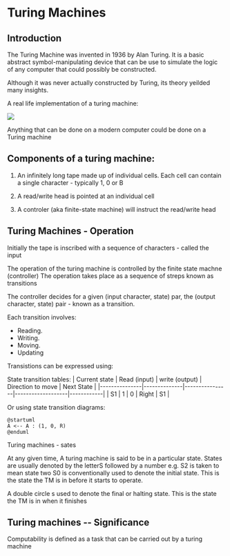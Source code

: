 # Turing Machines

## Introduction

The Turing Machine was invented in 1936 by Alan Turing.
It is a basic abstract symbol-manipulating device that can be use to simulate the logic of any computer that could possibly be constructed.

Although it was never actually constructed by Turing, its theory yeilded many insights.

A real life implementation of a turing machine:

![](https://upload.wikimedia.org/wikipedia/commons/thumb/0/03/Turing_Machine_Model_Davey_2012.jpg/220px-Turing_Machine_Model_Davey_2012.jpg)

Anything that can be done on a modern computer could be done on a Turing machine

## Components of a turing machine:

1. An infinitely long tape made up of individual cells. Each cell can contain a single character - typically 1, 0 or B

2. A read/write head is pointed at an individual cell

3. A controler (aka finite-state machine) will instruct the read/write head

## Turing Machines - Operation

Initially the tape is inscribed with a sequence of characters - called the input

The operation of the turing machine is controlled by the finite state machne (controller)
The operation takes place as a sequence of streps known as transitions

The controller decides for a given (input character, state) par, the (output character, state) pair - known as a transition.

Each transition involves:
 * Reading.
 * Writing.
 * Moving.
 * Updating

Transistions can be expressed using:

State transition tables:
| Current state | Read (input) | write (output) | Direction to move | Next State |
|---------------|--------------|----------------|-------------------|------------|
| S1            | 1            | 0              | Right             | S1         |

Or using state transition diagrams:

```puml
@startuml
A <-- A : (1, 0, R)
@enduml 
```

Turing machines - sates

At any given time, A turing machine is said to be in a particular state. States are usually denoted by the letterS followed by a number e.g. S2 is taken to mean state two
S0 is conventionally used to denote the initial state. This is the state the TM is in before it starts to operate.

A double circle s used to denote the final or halting state. This is the state the TM is in when it finishes

## Turing machines -- Significance

Computability is defined as a task that can be carried out by a turing machine
